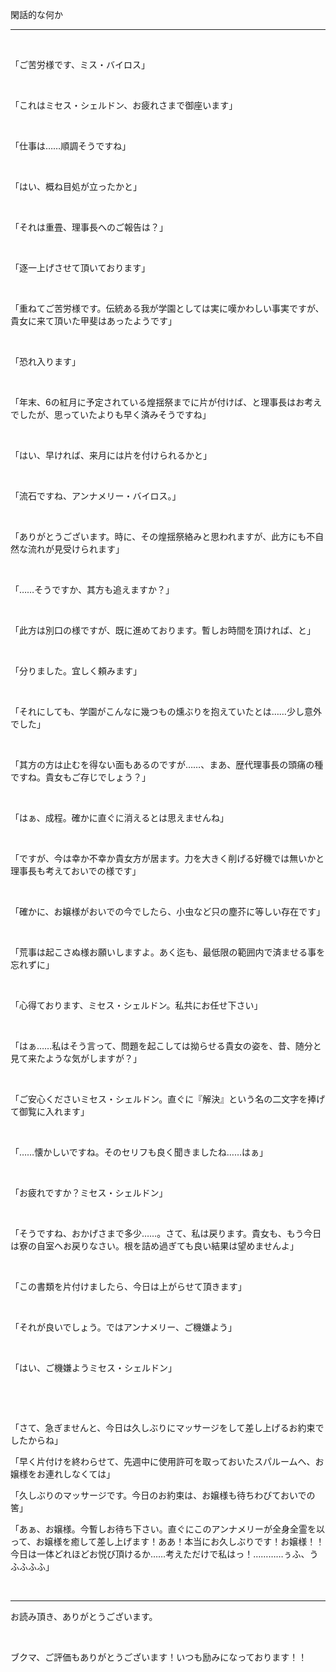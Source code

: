 閑話的な何か


----------------

&nbsp;

「ご苦労様です、ミス・バイロス」

&nbsp;

「これはミセス・シェルドン、お疲れさまで御座います」

&nbsp;

「仕事は……順調そうですね」

&nbsp;

「はい、概ね目処が立ったかと」

&nbsp;

「それは重畳、理事長へのご報告は？」

&nbsp;

「逐一上げさせて頂いております」

&nbsp;

「重ねてご苦労様です。伝統ある我が学園としては実に嘆かわしい事実ですが、貴女に来て頂いた甲斐はあったようです」

&nbsp;

「恐れ入ります」

&nbsp;

「年末、6の紅月に予定されている煌揺祭までに片が付けば、と理事長はお考えでしたが、思っていたよりも早く済みそうですね」

&nbsp;

「はい、早ければ、来月には片を付けられるかと」

&nbsp;

「流石ですね、アンナメリー・バイロス。」

&nbsp;

「ありがとうございます。時に、その煌揺祭絡みと思われますが、此方にも不自然な流れが見受けられます」

&nbsp;

「……そうですか、其方も追えますか？」

&nbsp;

「此方は別口の様ですが、既に進めております。暫しお時間を頂ければ、と」

&nbsp;

「分りました。宜しく頼みます」

&nbsp;

「それにしても、学園がこんなに幾つもの燻ぶりを抱えていたとは……少し意外でした」

&nbsp;

「其方の方は止むを得ない面もあるのですが……、まあ、歴代理事長の頭痛の種ですね。貴女もご存じでしょう？」

&nbsp;

「はぁ、成程。確かに直ぐに消えるとは思えませんね」

&nbsp;

「ですが、今は幸か不幸か貴女方が居ます。力を大きく削げる好機では無いかと理事長も考えておいでの様です」

&nbsp;

「確かに、お嬢様がおいでの今でしたら、小虫など只の塵芥に等しい存在です」

&nbsp;

「荒事は起こさぬ様お願いしますよ。あく迄も、最低限の範囲内で済ませる事を忘れずに」

&nbsp;

「心得ております、ミセス・シェルドン。私共にお任せ下さい」

&nbsp;

「はぁ……私はそう言って、問題を起こしては拗らせる貴女の姿を、昔、随分と見て来たような気がしますが？」

&nbsp;

「ご安心くださいミセス・シェルドン。直ぐに『解決』という名の二文字を捧げて御覧に入れます」

&nbsp;

「……懐かしいですね。そのセリフも良く聞きましたね……はぁ」

&nbsp;

「お疲れですか？ミセス・シェルドン」

&nbsp;

「そうですね、おかげさまで多少……。さて、私は戻ります。貴女も、もう今日は寮の自室へお戻りなさい。根を詰め過ぎても良い結果は望めませんよ」

&nbsp;

「この書類を片付けましたら、今日は上がらせて頂きます」

&nbsp;

「それが良いでしょう。ではアンナメリー、ご機嫌よう」

&nbsp;

「はい、ご機嫌ようミセス・シェルドン」

&nbsp;

&nbsp;

「さて、急ぎませんと、今日は久しぶりにマッサージをして差し上げるお約束でしたからね」

「早く片付けを終わらせて、先週中に使用許可を取っておいたスパルームへ、お嬢様をお連れしなくては」

「久しぶりのマッサージです。今日のお約束は、お嬢様も待ちわびておいでの筈」

「あぁ、お嬢様。今暫しお待ち下さい。直ぐにこのアンナメリーが全身全霊を以って、お嬢様を癒して差し上げます！ああ！本当にお久しぶりです！お嬢様！！今日は一体どれほどお悦び頂けるか……考えただけで私はっ！…………ぅふ、うふふふふ」



&nbsp;

----------------

お読み頂き、ありがとうございます。

&nbsp;

ブクマ、ご評価もありがとうございます！いつも励みになっております！！

